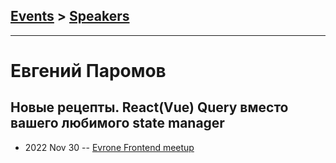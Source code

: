 ## [Events](../README.md) > [Speakers](../speakers.md)
---

# Евгений Паромов

## Новые рецепты. React(Vue) Query вместо вашего любимого state manager
- 2022 Nov 30 -- [Evrone Frontend meetup](https://www.youtube.com/watch?v=vHWJaVRV-6w)    
